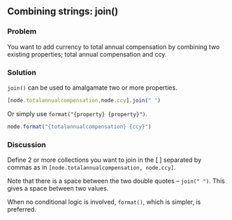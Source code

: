 ## Combining strings: join() 

### Problem
You want to add currency to total annual compensation by combining two existing properties; total annual compensation and ccy.

### Solution
`join()` can be used to amalgamate two or more properties.

```javascript
[node.totalannualcompensation,node.ccy].join(" ")
```


Or simply use `format("{property} {property}")`.

```javascript
node.format("{totalannualcompensation} {ccy}")
```


### Discussion
Define 2 or more collections you want to join in the [ ] separated by commas as in `[node.totalannualcompensation, node.ccy]`.

Note that there is a space between the two double quotes – `join(" ")`. This gives a space between two values.

When no conditional logic is involved, `format()`, which is simpler, is preferred.
